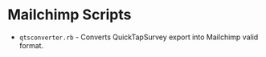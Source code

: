 Mailchimp Scripts
========================

- `qtsconverter.rb` - Converts QuickTapSurvey export into Mailchimp valid format.
